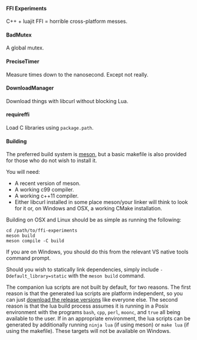 #### FFI Experiments

C++ + luajit FFI = horrible cross-platform messes.

#### BadMutex

A global mutex.

#### PreciseTimer

Measure times down to the nanosecond. Except not really.

#### DownloadManager

Download things with libcurl without blocking Lua.

#### requireffi

Load C libraries using `package.path`.

#### Building

The preferred build system is [meson][meson], but a basic makefile is
also provided for those who do not wish to install it.

You will need:
- A recent version of meson.
- A working c99 compiler.
- A working c++11 compiler.
- Either libcurl installed in some place meson/your linker will think to look for it or, on Windows and OSX, a working CMake installation.

Building on OSX and Linux should be as simple as running the following:
```
cd /path/to/ffi-experiments
meson build
meson compile -C build
```

If you are on Windows, you should do this from the relevant VS native tools command prompt.

Should you wish to statically link dependencies, simply include `-Ddefault_library=static` with the `meson build` command.

The companion lua scripts are not built by default, for two reasons. The
first reason is that the generated lua scripts are platform independent,
so you can just [download the release versions][binary] like everyone
else. The second reason is that the lua build process assumes it is
running in a Posix environment with the programs `bash`, `cpp`, `perl`,
`moonc`, and `true` all being available to the user. If in an
appropriate environment, the lua scripts can be generated by
additionally running `ninja lua` (if using meson) or `make lua` (if
using the makefile). These targets will not be available on Windows.

[meson]: http://mesonbuild.com
[binary]: ../../releases/tag/r3
